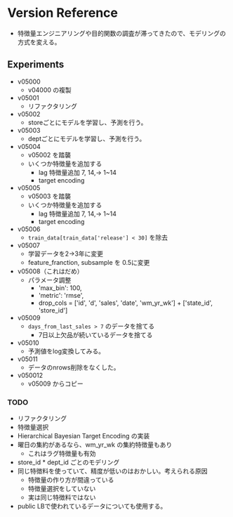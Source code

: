 # Version Reference

- 特徴量エンジニアリングや目的関数の調査が滞ってきたので、モデリングの方式を変える。


## Experiments
- v05000
  - v04000 の複製
- v05001
  - リファクタリング
- v05002
  - storeごとにモデルを学習し、予測を行う。
- v05003
  - deptごとにモデルを学習し、予測を行う。
- v05004
  - v05002 を踏襲
  - いくつか特徴量を追加する
    - lag 特徴量追加 7, 14,-> 1~14
    - target encoding
- v05005
  - v05003 を踏襲
  - いくつか特徴量を追加する
    - lag 特徴量追加 7, 14,-> 1~14
    - target encoding
- v05006
  - `train_data[train_data['release'] < 30]` を除去
- v05007
  - 学習データを2->3年に変更
  - feature_franction, subsample を 0.5に変更
- v05008（これはだめ）
  - パラメータ調整
    - 'max_bin': 100,
    - 'metric': 'rmse',
    - drop_cols = ['id', 'd', 'sales', 'date', 'wm_yr_wk'] + ['state_id', 'store_id']
- v05009
  - `days_from_last_sales > 7` のデータを捨てる
    - 7日以上欠品が続いているデータを捨てる
- v05010
  - 予測値をlog変換してみる。
- v05011
  - データのnrows削除をなくした。
- v050012
  - v05009 からコピー


### TODO


- リファクタリング
- 特徴量選択
- Hierarchical Bayesian Target Encoding の実装
- 曜日の集約があるなら、wm_yr_wk の集約特徴量もあり
  - これはラグ特徴量も有効
- store_id * dept_id ごとのモデリング
- 同じ特徴料を使っていて、精度が低いのはおかしい。考えられる原因
  - 特徴量の作り方が間違っている
  - 特徴量選択をしていない
  - 実は同じ特徴料ではない
- public LBで使われているデータについても使用する。

